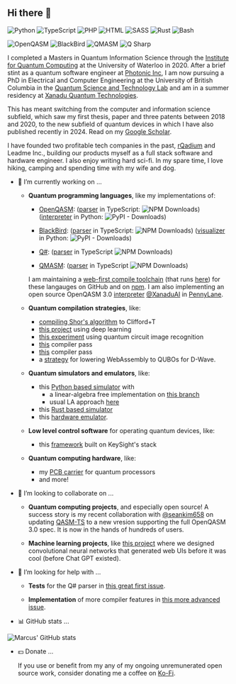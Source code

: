 ## Hi there 👋

<!--
**comp-phys-marc/comp-phys-marc** is a ✨ _special_ ✨ repository because its `README.md` (this file) appears on your GitHub profile.

Here are some ideas to get you started:

- 🔭 I’m currently working on ...
- 🌱 I’m currently learning ...
- 👯 I’m looking to collaborate on ...
- 🤔 I’m looking for help with ...
- 💬 Ask me about ...
- 📫 How to reach me: ...
- 😄 Pronouns: ...
- ⚡ Fun fact: ...
-->

![Python](https://img.shields.io/badge/python-3670A0?style=for-the-badge&logo=python&logoColor=ffdd54)
![TypeScript](https://img.shields.io/badge/typescript-007acc?style=for-the-badge&logo=typescript&logoColor=ffffff)
![PHP](https://img.shields.io/badge/php-474a8a?style=for-the-badge&logo=php&logoColor=ffffff)
![HTML](https://img.shields.io/badge/html-e34c26?style=for-the-badge&logo=html5&logoColor=ffffff)
![SASS](https://img.shields.io/badge/sass-cd6799?style=for-the-badge&logo=sass&logoColor=ffffff)
![Rust](https://img.shields.io/badge/rust-ce422b?style=for-the-badge&logo=rust&logoColor=000000)
![Bash](https://img.shields.io/badge/GNU%20Bash-4EAA25?style=for-the-badge&logo=GNU%20Bash&logoColor=white)

![OpenQASM](https://img.shields.io/badge/openqasm-blue?style=for-the-badge)
![BlackBird](https://img.shields.io/badge/blackbird-black?style=for-the-badge)
![QMASM](https://img.shields.io/badge/qmasm-555555?style=for-the-badge)
![Q Sharp](https://img.shields.io/badge/qsharp-purple?style=for-the-badge)

I completed a Masters in Quantum Information Science through the [Institute for Quantum Computing](https://uwaterloo.ca/institute-for-quantum-computing/) at the University of Waterloo in 2020. After a brief stint as a quantum software engineer at [Photonic Inc](https://photonic.com/), I am now pursuing a PhD in Electrical and Computer Engineering at the University of British Columbia in the [Quantum Science and Technology Lab](https://sites.google.com/view/ubcqtl/home) and am in a summer residency at [Xanadu Quantum Technologies](https://www.xanadu.ai/).

This has meant switching from the computer and information science subfield, which saw my first thesis, paper and three patents between 2018 and 2020, to the new subfield of quantum devices in which I have also published recently in 2024. Read on my [Google Scholar](https://scholar.google.ca/citations?user=XkHhU_0AAAAJ&hl=en).

I have founded two profitable tech companies in the past, [rQadium](https://marcusedwards.me/rqadium/) and Leadme Inc., building our products myself as a full stack software and hardware engineer.
I also enjoy writing hard sci-fi. In my spare time, I love hiking, camping and spending time with my wife and dog.

- 🔭 I’m currently working on ...

  - **Quantum programming languages**, like my implementations of:

    - [OpenQASM](https://openqasm.com/): ([parser](https://github.com/comp-phys-marc/qasm-ts) in TypeScript: ![NPM Downloads](https://img.shields.io/npm/dy/qasm-ts)) ([interpreter](https://github.com/PennyLaneAI/pennylane/blob/master/pennylane/io/qasm_interpreter.py) in Python: ![PyPI - Downloads](https://img.shields.io/pypi/dw/pennylane))
   
    - [BlackBird](https://strawberryfields.ai/photonics/demos/run_blackbird.html): ([parser](https://github.com/comp-phys-marc/blackbird-ts) in TypeScript: ![NPM Downloads](https://img.shields.io/npm/dy/blackbird-ts)) ([visualizer](https://github.com/XanaduAI/strawberryfields/blob/master/strawberryfields/circuitdrawer.py) in Python: ![PyPI - Downloads](https://img.shields.io/pypi/dw/strawberryfields))

    - [Q#](https://learn.microsoft.com/en-us/azure/quantum/qsharp-overview): ([parser](https://github.com/comp-phys-marc/q-sharp-ts) in TypeScript ![NPM Downloads](https://img.shields.io/npm/dy/q-sharp-ts))
  
    - [QMASM](https://github.com/lanl/qmasm): ([parser](https://github.com/comp-phys-marc/qmasm-ts) in TypeScript ![NPM Downloads](https://img.shields.io/npm/dy/qmasm-ts))

    I am maintaining a [web-first compile toolchain](https://www.researchgate.net/publication/391803478_A_Web_Based_Compile_Toolchain_for_Quantum_Programming_Languages) (that runs [here](https://github.com/comp-phys-marc/distributed-emulator)) for these langauges on GitHub and on [npm](https://www.npmjs.com/~marcusedwards). I am also implementing an open source OpenQASM 3.0 [interpreter](https://github.com/PennyLaneAI/pennylane/blob/master/pennylane/io/qasm_interpreter.py) [@XanaduAI](https://github.com/XanaduAI) in [PennyLane](https://github.com/PennyLaneAI/pennylane). <!-- ![GitHub Downloads (all assets, all releases)](https://img.shields.io/github/downloads/PennyLaneAI/pennylane/total). -->

  - **Quantum compilation strategies**, like:
    -  [compiling Shor's algorithm](https://github.com/comp-phys-marc/compiling-shor) to Clifford+T
    -  [this project](https://github.com/comp-phys-marc/quantum_channel_characterization) using deep learning
    -  [this experiment](https://github.com/comp-phys-marc/circuit-parsers) using quantum circuit image recognition
    -  [this](https://github.com/PennyLaneAI/pennylane/pull/7748) compiler pass
    -  [this](https://github.com/PennyLaneAI/pennylane/pull/7754) compiler pass
    -  a [strategy](https://uwspace.uwaterloo.ca/items/217087f7-8443-4ebd-8299-bba947a552c0) for lowering WebAssembly to QUBOs for D-Wave.

  - **Quantum simulators and emulators**, like:
    - this [Python based simulator](https://github.com/comp-phys-marc/qeelib) with
      - a linear-algebra free implementation on [this branch](https://github.com/comp-phys-marc/qeelib)
      - usual LA approach [here](https://github.com/comp-phys-marc/qeelib/tree/vectorize)
    - this [Rust based simulator](https://github.com/comp-phys-marc/qeelibrs)
    - this [hardware emulator](https://arxiv.org/abs/2302.00821).

  - **Low level control software** for operating quantum devices, like:
    - this [framework](https://github.com/Quantum-Science-and-Technology-Lab/labber-wrapper) built on KeySight's stack

  - **Quantum computing hardware**, like:
    - my [PCB carrier](https://github.com/comp-phys-marc/carrier_PCB) for quantum processors
    - and more!

- 👯 I’m looking to collaborate on ...

  - **Quantum computing projects**, and especially open source! A success story is my recent collaboration with [@seankim658](https://github.com/seankim658) on updating [QASM-TS](https://github.com/comp-phys-marc/qasm-ts) to a new vresion supporting the full OpenQASM 3.0 spec. It is now in the hands of hundreds of users.

  - **Machine learning projects**, like [this project](https://patents.google.com/patent/US20210303973A1/en) where we designed convolutional neural networks that generated web UIs before it was cool (before Chat GPT existed).

- 🤔 I’m looking for help with ...

  - **Tests** for the Q\# parser in [this great first issue](https://github.com/comp-phys-marc/q-sharp-ts/issues/1).

  - **Implementation** of more compiler features in [this more advanced issue](https://github.com/comp-phys-marc/q-sharp-ts/issues/2).

- :bar_chart: GitHub stats ... 

![Marcus' GitHub stats](https://github-readme-stats.vercel.app/api?username=comp-phys-marc&show=reviews,prs_merged&theme=dark)

<!-- <img src="https://github-readme-stats.vercel.app/api/top-langs/?username=comp-phys-marc" /> -->

- :dollar: Donate ...

  If you use or benefit from my any of my ongoing unremunerated open source work, consider donating me a coffee on [Ko-Fi](https://ko-fi.com/marcusedwards).
